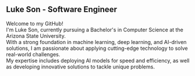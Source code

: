## Luke Son - Software Engineer 

<!--[Resume](https://your-resume-link.com)-->

Welcome to my GitHub!<br>
I'm Luke Son, currently pursuing a Bachelor's in Computer Science at the Arizona State University.  
With a strong foundation in machine learning, deep learning, and AI-driven solutions, I am passionate about applying cutting-edge technology to solve real-world challenges.  
My expertise includes deploying AI models for speed and efficiency, as well as developing innovative solutions to tackle unique problems.

<!--
**asianbike/asianbike** is a ✨ _special_ ✨ repository because its `README.md` (this file) appears on your GitHub profile.

Here are some ideas to get you started:

- 🔭 I’m currently working on ...
- 🌱 I’m currently learning ...
- 👯 I’m looking to collaborate on ...
- 🤔 I’m looking for help with ...
- 💬 Ask me about ...
- 📫 How to reach me: ...
- 😄 Pronouns: ...
- ⚡ Fun fact: ...
-->
